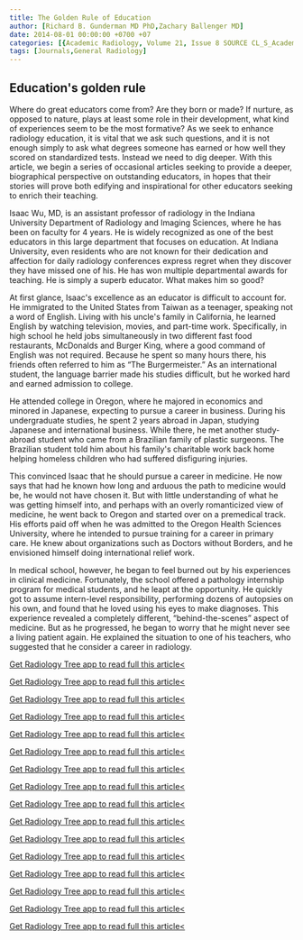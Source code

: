 ```yaml
---
title: The Golden Rule of Education
author: [Richard B. Gunderman MD PhD,Zachary Ballenger MD]
date: 2014-08-01 00:00:00 +0700 +07
categories: [{Academic Radiology, Volume 21, Issue 8 SOURCE CL_S_AcademicRadiologyVolume21Issue8 1}]
tags: [Journals,General Radiology]
---
```

## Education's golden rule

Where do great educators come from? Are they born or made? If nurture, as opposed to nature, plays at least some role in their development, what kind of experiences seem to be the most formative? As we seek to enhance radiology education, it is vital that we ask such questions, and it is not enough simply to ask what degrees someone has earned or how well they scored on standardized tests. Instead we need to dig deeper. With this article, we begin a series of occasional articles seeking to provide a deeper, biographical perspective on outstanding educators, in hopes that their stories will prove both edifying and inspirational for other educators seeking to enrich their teaching.

Isaac Wu, MD, is an assistant professor of radiology in the Indiana University Department of Radiology and Imaging Sciences, where he has been on faculty for 4 years. He is widely recognized as one of the best educators in this large department that focuses on education. At Indiana University, even residents who are not known for their dedication and affection for daily radiology conferences express regret when they discover they have missed one of his. He has won multiple departmental awards for teaching. He is simply a superb educator. What makes him so good?

At first glance, Isaac's excellence as an educator is difficult to account for. He immigrated to the United States from Taiwan as a teenager, speaking not a word of English. Living with his uncle's family in California, he learned English by watching television, movies, and part-time work. Specifically, in high school he held jobs simultaneously in two different fast food restaurants, McDonalds and Burger King, where a good command of English was not required. Because he spent so many hours there, his friends often referred to him as “The Burgermeister.” As an international student, the language barrier made his studies difficult, but he worked hard and earned admission to college.

He attended college in Oregon, where he majored in economics and minored in Japanese, expecting to pursue a career in business. During his undergraduate studies, he spent 2 years abroad in Japan, studying Japanese and international business. While there, he met another study-abroad student who came from a Brazilian family of plastic surgeons. The Brazilian student told him about his family's charitable work back home helping homeless children who had suffered disfiguring injuries.

This convinced Isaac that he should pursue a career in medicine. He now says that had he known how long and arduous the path to medicine would be, he would not have chosen it. But with little understanding of what he was getting himself into, and perhaps with an overly romanticized view of medicine, he went back to Oregon and started over on a premedical track. His efforts paid off when he was admitted to the Oregon Health Sciences University, where he intended to pursue training for a career in primary care. He knew about organizations such as Doctors without Borders, and he envisioned himself doing international relief work.

In medical school, however, he began to feel burned out by his experiences in clinical medicine. Fortunately, the school offered a pathology internship program for medical students, and he leapt at the opportunity. He quickly got to assume intern-level responsibility, performing dozens of autopsies on his own, and found that he loved using his eyes to make diagnoses. This experience revealed a completely different, “behind-the-scenes” aspect of medicine. But as he progressed, he began to worry that he might never see a living patient again. He explained the situation to one of his teachers, who suggested that he consider a career in radiology.

[Get Radiology Tree app to read full this article<](https://clinicalpub.com/app)

[Get Radiology Tree app to read full this article<](https://clinicalpub.com/app)

[Get Radiology Tree app to read full this article<](https://clinicalpub.com/app)

[Get Radiology Tree app to read full this article<](https://clinicalpub.com/app)

[Get Radiology Tree app to read full this article<](https://clinicalpub.com/app)

[Get Radiology Tree app to read full this article<](https://clinicalpub.com/app)

[Get Radiology Tree app to read full this article<](https://clinicalpub.com/app)

[Get Radiology Tree app to read full this article<](https://clinicalpub.com/app)

[Get Radiology Tree app to read full this article<](https://clinicalpub.com/app)

[Get Radiology Tree app to read full this article<](https://clinicalpub.com/app)

[Get Radiology Tree app to read full this article<](https://clinicalpub.com/app)

[Get Radiology Tree app to read full this article<](https://clinicalpub.com/app)

[Get Radiology Tree app to read full this article<](https://clinicalpub.com/app)

[Get Radiology Tree app to read full this article<](https://clinicalpub.com/app)

[Get Radiology Tree app to read full this article<](https://clinicalpub.com/app)

[Get Radiology Tree app to read full this article<](https://clinicalpub.com/app)